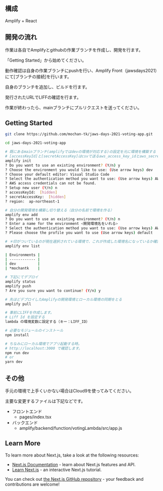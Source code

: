 ## 構成
Amplify + React


## 開発の流れ

作業は各自でAmplifyとgithubの作業ブランチを作成し、開発を行ます。

「Getting Started」から始めてください。

動作確認は自身の作業ブランチにpushを行い、Amplify Front（jawsdays2021）にて[ブランチの接続]を行います。

自身のブランチを追加し、ビルドを行ます。

発行されたURLでLIFFの確認を行ます。

作業が終わったら、mainブランチにプルリクエストを送ってください。


## Getting Started

```bash
git clone https://github.com/mochan-tk/jaws-days-2021-voting-app.git

cd jaws-days-2021-voting-app

# 既にあるmainブランチ(amplifyではdevの環境が対応する)の設定を元に環境を構築する
# [accessKeyId]と[secretAccessKey]はcsvで送るaws_access_key_idとaws_secret_access_keyを入力
amplify init
? Do you want to use an existing environment? (Y/n) y
? Choose the environment you would like to use: (Use arrow keys) dev
? Choose your default editor: Visual Studio Code
? Select the authentication method you want to use: (Use arrow keys) AWS profile
? AWS access credentials can not be found.
? Setup new user (Y/n) n
? accessKeyId:  [hidden] 
? secretAccessKey:  [hidden]   
? region:  ap-northeast-1

# 自分の開発環境を構築し切り替える（自分の名前で環境を作る）
amplify env add
? Do you want to use an existing environment? (Y/n) n
? Enter a name for the environment <開発環境名をいれる>
? Select the authentication method you want to use: (Use arrow keys) AWS profile 
? Please choose the profile you want to use (Use arrow keys) default

# ＊印がついているのが現在選択されている環境で、これが作成した環境名になっているか確認する
amplify env list

| Environments |
| ------------ |
| dev          |
| *mochantk    |

# 下記にてデプロイ
amplify status
amplify push
? Are you sure you want to continue? (Y/n) y

# 先ほどデプロイしたAmplifyの開発環境とローカル環境の同期をとる
amplify pull

# 事前にLIFFを作成します。
# Liff Id を設定する
lambda の環境変数に設定する（キー：LIFF_ID）

# 必要なモジュールのインストール
npm install

# ちなみにローカル環境でアプリ起動する時。
# http://localhost:3000 で確認します。
npm run dev
# or
yarn dev

```

## その他
手元の環境で上手くいかない場合はCloud9を使ってみてください。

主要な変更するファイルは下記などです。

- フロントエンド
    - pages/index.tsx
- バックエンド
    - amplify/backend/function/votingLambda/src/app.js


## Learn More

To learn more about Next.js, take a look at the following resources:

- [Next.js Documentation](https://nextjs.org/docs) - learn about Next.js features and API.
- [Learn Next.js](https://nextjs.org/learn) - an interactive Next.js tutorial.

You can check out [the Next.js GitHub repository](https://github.com/vercel/next.js/) - your feedback and contributions are welcome!